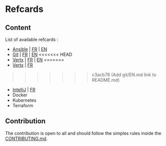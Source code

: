 # Refcards

## Content
List of available refcards :
* [Ansible](ansible) | [FR](ansible/FR.md) | [EN](ansible/EN.md)
* [Git](git) | [FR](git/FR.md) | [EN](git/EN.md)
<<<<<<< HEAD
* [Vertx](vertx) | [FR](vertx/FR.md) | [EN](vertx/EN.md)
=======
* [Vertx](vertx) | [FR](vertx/FR.md)
>>>>>>> c3acb78 (Add git/EN.md link to README.md)
* [IntelliJ](intellij) | [FR](intellij/FR.md)
* Docker
* Kubernetes
* Terraform


## Contribution
The contribution is open to all and should follow the simples rules inside the [CONTRIBUTING.md](CONTRIBUTING.md).
